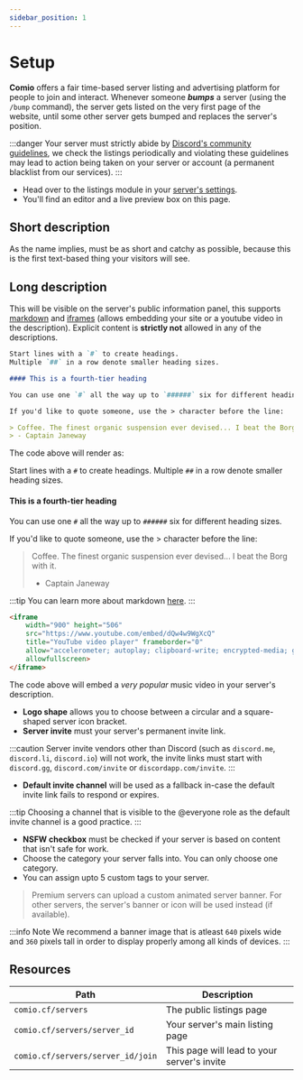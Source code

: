```yaml
---
sidebar_position: 1
---
```


# Setup
**Comio** offers a fair time-based server listing and advertising platform for people to join and interact. Whenever someone _**bumps**_ a server (using the `/bump` command), the server gets listed on the very first page of the website, until some other server gets bumped and replaces the server's position.

:::danger
Your server must strictly abide by [Discord's community guidelines](https://discord.com/guidelines), we check the listings periodically and violating these guidelines may lead to action being taken on your server or account (a permanent blacklist from our services).
:::

- Head over to the listings module in your [server's settings](https://comio.cf/manage/).
- You'll find an editor and a live preview box on this page.

## Short description
As the name implies, must be as short and catchy as possible, because this is the first text-based thing your visitors will see.

## Long description
This will be visible on the server's public information panel, this supports [markdown](https://guides.github.com/features/mastering-markdown/) and [iframes](https://developer.mozilla.org/en-US/docs/Web/HTML/Element/iframe) (allows embedding your site or a youtube video in the description). Explicit content is **strictly not** allowed in any of the descriptions.

```markdown title="A markdown example"
Start lines with a `#` to create headings. 
Multiple `##` in a row denote smaller heading sizes.

#### This is a fourth-tier heading

You can use one `#` all the way up to `######` six for different heading sizes.

If you'd like to quote someone, use the > character before the line:

> Coffee. The finest organic suspension ever devised... I beat the Borg with it.
> - Captain Janeway
```

The code above will render as:

<div className="mdBack">

Start lines with a `#` to create headings. 
Multiple `##` in a row denote smaller heading sizes.

#### This is a fourth-tier heading

You can use one `#` all the way up to `######` six for different heading sizes.

If you'd like to quote someone, use the > character before the line:

> Coffee. The finest organic suspension ever devised... I beat the Borg with it.
> - Captain Janeway

</div>

:::tip
You can learn more about markdown [here](https://guides.github.com/features/mastering-markdown/).
:::

```html title="An iframe example: Embedding a YouTube video"
<iframe 
    width="900" height="506" 
    src="https://www.youtube.com/embed/dQw4w9WgXcQ" 
    title="YouTube video player" frameborder="0" 
    allow="accelerometer; autoplay; clipboard-write; encrypted-media; gyroscope; picture-in-picture" 
    allowfullscreen>
</iframe>
```
The code above will embed a _very popular_ music video in your server's description.

- **Logo shape** allows you to choose between a circular and a square-shaped server icon bracket.
- **Server invite** must your server's permanent invite link.

:::caution
Server invite vendors other than Discord (such as `discord.me`, `discord.li`, `discord.io`) will not work, the invite links must start with `discord.gg`, `discord.com/invite` or `discordapp.com/invite`.
:::

- **Default invite channel** will be used as a fallback in-case the default invite link fails to respond or expires.

:::tip
Choosing a channel that is visible to the <span className="mention">@everyone</span> role as the default invite channel is a good practice.
:::

- **NSFW checkbox** must be checked if your server is based on content that isn't safe for work.
- Choose the category your server falls into. You can only choose one category.
- You can assign upto 5 custom tags to your server.

> <i className="fas fa-star star"></i> Premium servers can upload a custom animated server banner. For other servers, the server's banner or icon will be used instead (if available).

:::info Note
We recommend a banner image that is atleast `640` pixels wide and `360` pixels tall in order to display properly among all kinds of devices.
:::

## Resources

| Path | Description |
| --- | --- |
| `comio.cf/servers` | The public listings page | 
| `comio.cf/servers/server_id` | Your server's main listing page |
| `comio.cf/servers/server_id/join` | This page will lead to your server's invite |

